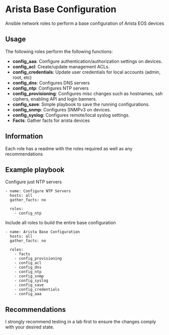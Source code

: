 # Arista Base Configuration

Ansible network roles to perform a base configuration of Arista EOS devices

## Usage

The following roles perform the following functions:

- **config_aaa**: Configure authentication/authorization settings on devices.
- **config_acl**: Create/update management ACLs.
- **config_credentials**: Update user credentials for local accounts (admin, root, etc)
- **config_dns**: Configures DNS servers
- **config_ntp**: Configures NTP servers
- **config_provisioning**: Configures misc changes such as hostnames, ssh ciphers, enabling API and login banners.
- **config_save**: Simple playbook to save the running configurations.
- **config_snmp**: Configures SNMPv3 on devices.
- **config_syslog**: Configures remote/local syslog settings.
- **Facts**: Gather facts for arista devices

## Information

Each role has a readme with the roles required as well as any recommendations

## Example playbook

Configure just NTP servers

```
- name: Configure NTP Servers
  hosts: all
  gather_facts: no

  roles:
    - config_ntp
```

Include all roles to build the entire base configuration

```
- name: Arista Base Configuration
  hosts: all
  gather_facts: no

  roles:
    - facts
    - config_provisioning
    - config_acl
    - config_dns
    - config_ntp
    - config_snmp
    - config_syslog
    - config_save
    - config_credentials
    - config_aaa
```

## Recommendations

I strongly recommend testing in a lab first to ensure the changes comply with your desired state.
